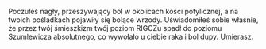 Poczułeś nagły, przeszywający ból w okolicach kości potylicznej, a na twoich pośladkach pojawiły się bolące wrzody. 
Uświadomiłeś sobie właśnie, że przez twój śmieszkizm twój poziom RIGCZu spadł do poziomu Szumlewicza absolutnego, co wywołało u ciebie raka i ból dupy. 
Umierasz. 
